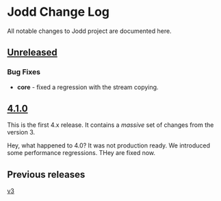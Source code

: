 # Jodd Change Log

All notable changes to Jodd project are documented here.

## [Unreleased](https://github.com/oblac/jodd/compare/v4.1.0...master)

### Bug Fixes

+ **core** - fixed a regression with the stream copying.

## [4.1.0](https://github.com/oblac/jodd/compare/v3.9.1...v4.1.0)

This is the first 4.x release. It contains a _massive_ set of changes from the version 3.

Hey, what happened to 4.0? It was not production ready. We introduced some performance regressions. THey are fixed now. 

## Previous releases

[v3](CHANGELOG_v3.md)
